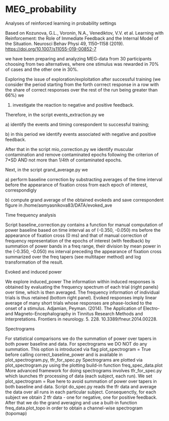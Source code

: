 # MEG_probability
Analyses of reinforced learning in probability settings

Based on Kozunova, G.L., Voronin, N.A., Venediktov, V.V. et al. Learning with Reinforcement: the Role of Immediate Feedback and the Internal Model of the Situation. Neurosci Behav Physi 49, 1150–1158 (2019). https://doi.org/10.1007/s11055-019-00852-7

we have been preparing and analyzing MEG-data from 30 participants choosing from two alternatives, where one stimulus was rewarded in 70% of cases and the other one in 30%. 

Exploring the issue of exploration/exploitation after successful training (we consider the period starting from the forth corrrect response in a row with the share of correct responses over the rest of the run being greater than 66%) we

1) investigate  the reaction to negative and positive feedback. 

Therefore, in the script events_extraction.py we

 a) identify the events and timing corespondent to successful training;

 b) in this period we identify events associated with negative and positive feedback. 

After that in the script mio_correction.py we identify muscular contamination and remove contaminated epochs following the criterion of 7*SD AND not more than 1/4th of contaminated epochs.

Next, in the script grand_average.py we

 a) perform baseline correction by substracting averages of the time interval before the appearance of fixation cross from each epoch of interest, correspondigly

 b) compute grand average of the obtained evokeds and save correspondent figure in /home/asmyasnikova83/DATA/evoked_ave

Time frequency analysis

Script baseline_correction.py contains a function for manual computation of power baseline based on time interval as of (-0.350, -0.050) ms before the appearance of fixation cross (0 ms)
and that of manual correction of frequency representation of the epochs of interest (with feedback) by summation of power bands in a freq range, their division by mean power in the (-0.350, -0.050) ms interval preceding the appearance of fixation cross summarized over the freq tapers (see multitaper method)  and log transformation of the result.

Evoked and induced power

We explore induced_power 
The information within induced responses is obtained by evaluating the frequency spectrum of each trial (right panels) over time, which is then averaged. The frequency information of individual trials is thus retained (bottom right panel). Evoked responses imply linear average of many short trials whose responses are phase-locked to the onset of a stimulus. 
Adjamian, Peyman. (2014). The Application of Electro- and Magneto-Encephalography in Tinnitus Research  Methods and Interpretations. Frontiers in neurology. 5. 228. 10.3389/fneur.2014.00228. 

Spectrograms

For statistical comparisons we do the summation of power over tapers  in both power baseline and data. For spectrograms we DO NOT do any summation. This option is introduced via flag plot_spectrogram = True 
before calling correct_baseline_power and is available in plot_spectrogram.py, tfr_for_spec.py
Spectrograms are plotted via plot_spectrogram.py using the plotting build-in function freq_spec_data.plot
More advanced framework for doing spectrograms involves tfr_for_spec.py which launches tfr processing of data (each subject, each run). We set plot_spectrogram = Rue here to avoid summation of power over tapers in both baseline and data. Script do_spec.py reads the tfr data and average the data over all runs in each particular subject. Consequenctly, for each subject we obtain 2 tfr data - one for negative, one for positive feedback. After that we do the grand averaging and use a built-in function freq_data.plot_topo in order to obtain a channel-wise spectrogram (topomap)

